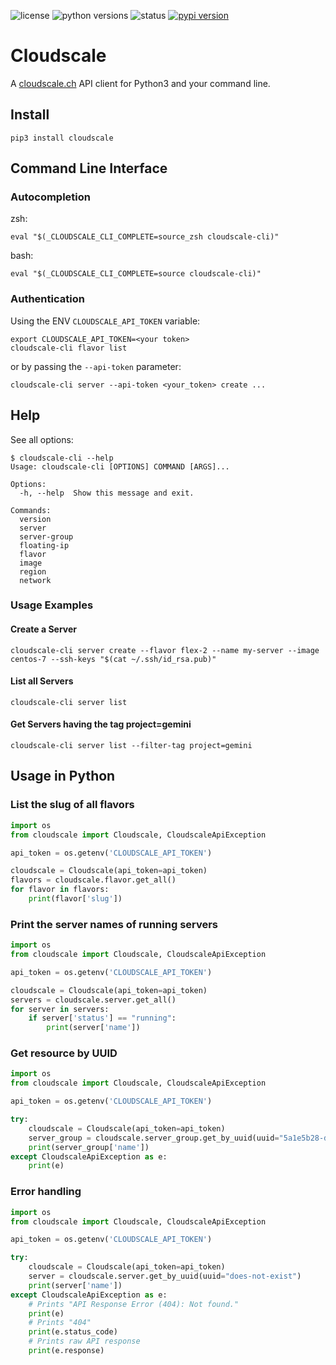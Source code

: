 ![license](https://img.shields.io/pypi/l/cloudscale.svg)
![python versions](https://img.shields.io/pypi/pyversions/cloudscale.svg)
![status](https://img.shields.io/pypi/status/cloudscale.svg)
[![pypi version](https://img.shields.io/pypi/v/cloudscale.svg)](https://pypi.org/project/cloudscale/)

# Cloudscale

A [cloudscale.ch](https://www.cloudscale.ch) API client for Python3 and your command line.

## Install

~~~
pip3 install cloudscale
~~~

## Command Line Interface

### Autocompletion

zsh:
~~~shell
eval "$(_CLOUDSCALE_CLI_COMPLETE=source_zsh cloudscale-cli)"
~~~

bash:
~~~shell
eval "$(_CLOUDSCALE_CLI_COMPLETE=source cloudscale-cli)"
~~~

### Authentication

Using the ENV `CLOUDSCALE_API_TOKEN` variable:

~~~shell
export CLOUDSCALE_API_TOKEN=<your token>
cloudscale-cli flavor list
~~~

or by passing the `--api-token` parameter:

~~~shell
cloudscale-cli server --api-token <your_token> create ...
~~~

## Help

See all options:

~~~shell
$ cloudscale-cli --help
Usage: cloudscale-cli [OPTIONS] COMMAND [ARGS]...

Options:
  -h, --help  Show this message and exit.

Commands:
  version
  server
  server-group
  floating-ip
  flavor
  image
  region
  network
~~~

### Usage Examples

#### Create a Server

~~~shell
cloudscale-cli server create --flavor flex-2 --name my-server --image centos-7 --ssh-keys "$(cat ~/.ssh/id_rsa.pub)"
~~~

#### List all Servers

~~~shell
cloudscale-cli server list
~~~

#### Get Servers having the tag project=gemini

~~~shell
cloudscale-cli server list --filter-tag project=gemini
~~~

## Usage in Python

### List the slug of all flavors
~~~python
import os
from cloudscale import Cloudscale, CloudscaleApiException

api_token = os.getenv('CLOUDSCALE_API_TOKEN')

cloudscale = Cloudscale(api_token=api_token)
flavors = cloudscale.flavor.get_all()
for flavor in flavors:
    print(flavor['slug'])
~~~

### Print the server names of running servers
~~~python
import os
from cloudscale import Cloudscale, CloudscaleApiException

api_token = os.getenv('CLOUDSCALE_API_TOKEN')

cloudscale = Cloudscale(api_token=api_token)
servers = cloudscale.server.get_all()
for server in servers:
    if server['status'] == "running":
        print(server['name'])
~~~

### Get resource by UUID
~~~python
import os
from cloudscale import Cloudscale, CloudscaleApiException

api_token = os.getenv('CLOUDSCALE_API_TOKEN')

try:
    cloudscale = Cloudscale(api_token=api_token)
    server_group = cloudscale.server_group.get_by_uuid(uuid="5a1e5b28-d354-47a8-bfb2-01b048c20204")
    print(server_group['name'])
except CloudscaleApiException as e:
    print(e)
~~~

### Error handling
~~~python
import os
from cloudscale import Cloudscale, CloudscaleApiException

api_token = os.getenv('CLOUDSCALE_API_TOKEN')

try:
    cloudscale = Cloudscale(api_token=api_token)
    server = cloudscale.server.get_by_uuid(uuid="does-not-exist")
    print(server['name'])
except CloudscaleApiException as e:
    # Prints "API Response Error (404): Not found."
    print(e)
    # Prints "404"
    print(e.status_code)
    # Prints raw API response
    print(e.response)
~~~
